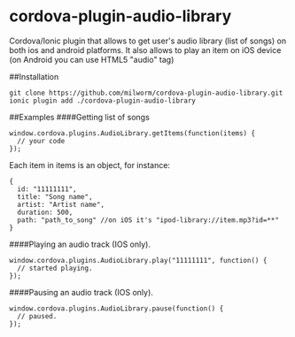 # cordova-plugin-audio-library
Cordova/Ionic plugin that allows to get user's audio library (list of songs) on both ios and android platforms. It also allows to play an item on iOS device (on Android you can use HTML5 "audio" tag)

##Installation
```
git clone https://github.com/milworm/cordova-plugin-audio-library.git
ionic plugin add ./cordova-plugin-audio-library
```

##Examples
####Getting list of songs
```
window.cordova.plugins.AudioLibrary.getItems(function(items) {
  // your code
});
```
Each item in items is an object, for instance:
```
{
  id: "11111111",
  title: "Song name",
  artist: "Artist name",
  duration: 500,
  path: "path_to_song" //on iOS it's "ipod-library://item.mp3?id=**"
}
```

####Playing an audio track (IOS only).
```
window.cordova.plugins.AudioLibrary.play("11111111", function() {
  // started playing.
});
```

####Pausing an audio track (IOS only).
```
window.cordova.plugins.AudioLibrary.pause(function() {
  // paused.
});
```
